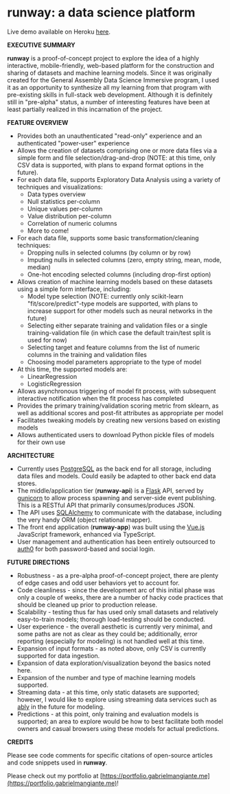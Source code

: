 # runway: a data science platform

Live demo available on Heroku [here](https://runway-demo-app.herokuapp.com/).

**EXECUTIVE SUMMARY**

**runway** is a proof-of-concept project to explore the
idea of a highly interactive, mobile-friendly, web-based platform for the construction and sharing of datasets and machine
learning models. Since it was originally created for the General Assembly Data Science Immersive program, I used it as an opportunity to synthesize all my learning from that program with pre-existing skills in full-stack web development. Although it is definitely still in
"pre-alpha" status, a number of interesting features have been at least partially realized in this incarnation of the project.

**FEATURE OVERVIEW**

- Provides both an unauthenticated "read-only" experience and an authenticated "power-user" experience
- Allows the creation of datasets comprising one or more data files via a simple form and file selection/drag-and-drop (NOTE: at this time, only CSV data is supported, with plans to expand format options in the future).
- For each data file, supports Exploratory Data Analysis using a variety of techniques and visualizations:
  - Data types overview
  - Null statistics per-column
  - Unique values per-column
  - Value distribution per-column
  - Correlation of numeric columns
  - More to come!
- For each data file, supports some basic transformation/cleaning techniques:
  - Dropping nulls in selected columns (by column or by row)
  - Imputing nulls in selected columns (zero, empty string, mean, mode, median)
  - One-hot encoding selected columns (including drop-first option)
- Allows creation of machine learning models based on these datasets using a simple form interface, including:
  - Model type selection (NOTE: currently only scikit-learn "fit/score/predict"-type models are supported, with plans to increase support for other models such as neural networks in the future)
  - Selecting either separate training and validation files or a single training-validation file (in which case the default train/test split is used for now)
  - Selecting target and feature columns from the list of numeric columns in the training and validation files
  - Choosing model parameters appropriate to the type of model
- At this time, the supported models are:
  - LinearRegression
  - LogisticRegression
- Allows asynchronous triggering of model fit process, with subsequent interactive notification when the fit process has completed
- Provides the primary training/validation scoring metric from sklearn, as well as additional scores and post-fit attributes as appropriate per model
- Facilitates tweaking models by creating new versions based on existing models
- Allows authenticated users to download Python pickle files of models for their own use

**ARCHITECTURE**
- Currently uses [PostgreSQL](https://www.postgresql.org/) as the back end for all storage, including data files and models. Could easily be adapted to other back end data stores.
- The middle/application tier (**runway-api**) is a [Flask](https://flask.palletsprojects.com/en/2.2.x/) API, served by [gunicorn](https://gunicorn.org/) to allow process spawning and server-side event publishing. This is a RESTful API that primarily consumes/produces JSON.
- The API uses [SQLAlchemy](https://www.sqlalchemy.org/) to communicate with the database, including the very handy ORM (object relational mapper).
- The front end application (**runway-app**) was built using the [Vue.js](https://vuejs.org/) JavaScript framework, enhanced via TypeScript.
- User management and authentication has been entirely outsourced to [auth0](https://auth0.com/) for both password-based and social login.

**FUTURE DIRECTIONS**
- Robustness - as a pre-alpha proof-of-concept project, there are plenty of edge cases and odd user behaviors yet to account for.
- Code cleanliness - since the development arc of this initial phase was only a couple of weeks, there are a number of hacky code practices that should be cleaned up prior to production release.
- Scalability - testing thus far has used only small datasets and relatively easy-to-train models; thorough load-testing should be conducted.
- User experience - the overall aesthetic is currently very minimal, and some paths are not as clear as they could be; additionally, error reporting (especially for modeling) is not handled well at this time.
- Expansion of input formats - as noted above, only CSV is currently supported for data ingestion.
- Expansion of data exploration/visualization beyond the basics noted here.
- Expansion of the number and type of machine learning models supported.
- Streaming data - at this time, only static datasets are supported; however, I would like to explore using streaming data services such as [ably](https://ably.com/) in the future for modeling.
- Predictions - at this point, only training and evaluation models is supported; an area to explore would be how to best facilitate both model owners and casual browsers using these models for actual predictions.

**CREDITS**

Please see code comments for specific citations of open-source articles and code snippets used in **runway**.


Please check out my portfolio at [https://portfolio.gabrielmangiante.me](https://portfolio.gabrielmangiante.me)!